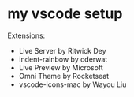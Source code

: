 # my vscode setup
Extensions:
<ul>
  <li>Live Server by Ritwick Dey</li>
  <li>indent-rainbow by oderwat</li>
  <li>Live Preview by Microsoft</li>
  <li>Omni Theme by Rocketseat</li>
  <li>vscode-icons-mac by Wayou Liu</li>
</ul>
